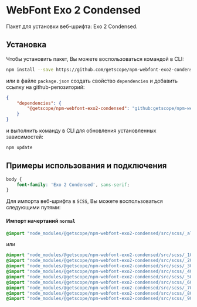 # WebFont Exo 2 Condensed

Пакет для установки веб-шрифта: Exo 2 Condensed.

## Установка

Чтобы установить пакет, Вы можете воспользоваться командой в CLI:

```bash 
npm install --save https://github.com/getscope/npm-webfont-exo2-condensed
```

или в файле `package.json` создать свойство `dependencies` и добавить ссылку на github-репозиторий:

```json 
{
    "dependencies": {
        "@getscope/npm-webfont-exo2-condensed": "github:getscope/npm-webfont-exo2-condensed"
    }
}
```

и выполнить команду в CLI для обновления установленных зависимостей:

```bash 
npm update
```

## Примеры использования и подключения

```css 
body {
    font-family: 'Exo 2 Condensed', sans-serif;
}
```

Для импорта веб-шрифта в `SCSS`, Вы можете воспользоваться следующими путями:

#### Импорт начертаний `normal`

```scss 
@import "node_modules/@getscope/npm-webfont-exo2-condensed/src/scss/_all-normal.scss";
```

или

```scss 
@import "node_modules/@getscope/npm-webfont-exo2-condensed/src/scss/_100-normal.scss";
@import "node_modules/@getscope/npm-webfont-exo2-condensed/src/scss/_200-normal.scss";
@import "node_modules/@getscope/npm-webfont-exo2-condensed/src/scss/_300-normal.scss";
@import "node_modules/@getscope/npm-webfont-exo2-condensed/src/scss/_400-normal.scss";
@import "node_modules/@getscope/npm-webfont-exo2-condensed/src/scss/_500-normal.scss";
@import "node_modules/@getscope/npm-webfont-exo2-condensed/src/scss/_600-normal.scss";
@import "node_modules/@getscope/npm-webfont-exo2-condensed/src/scss/_700-normal.scss";
@import "node_modules/@getscope/npm-webfont-exo2-condensed/src/scss/_800-normal.scss";
@import "node_modules/@getscope/npm-webfont-exo2-condensed/src/scss/_900-normal.scss";
```

